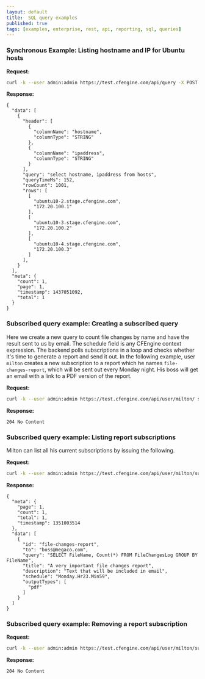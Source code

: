 ```yaml
---
layout: default
title:  SQL query examples
published: true
tags: [examples, enterprise, rest, api, reporting, sql, queries]
---
```


### Synchronous Example: Listing hostname and IP for Ubuntu hosts

**Request:**

```bash
curl -k --user admin:admin https://test.cfengine.com/api/query -X POST -d '{ "query": "SELECT Hosts.HostName, Hosts.IPAddress FROM Hosts"}'
```

**Response:**

```
{
  "data": [
    {
      "header": [
        {
          "columnName": "hostname",
          "columnType": "STRING"
        },
        {
          "columnName": "ipaddress",
          "columnType": "STRING"
        }
      ],
      "query": "select hostname, ipaddress from hosts",
      "queryTimeMs": 152,
      "rowCount": 1001,
      "rows": [
        [
          "ubuntu10-2.stage.cfengine.com",
          "172.20.100.1"
        ],
        [
          "ubuntu10-3.stage.cfengine.com",
          "172.20.100.2"
        ],
        [
          "ubuntu10-4.stage.cfengine.com",
          "172.20.100.3"
        ]
      ],
    }
  ],
  "meta": {
    "count": 1,
    "page": 1,
    "timestamp": 1437051092,
    "total": 1
  }
}
```

### Subscribed query example: Creating a subscribed query

Here we create a new query to count file changes by name and have the result
sent to us by email. The schedule field is any CFEngine context expression.
The backend polls subscriptions in a loop and checks whether it's time to
generate a report and send it out. In the following example, user `milton`
creates a new subscription to a report which he names `file-changes-report`,
which will be sent out every Monday night. His boss will get an email with a
link to a PDF version of the report.

**Request:**

```bash
curl -k --user admin:admin https://test.cfengine.com/api/user/milton/ subscription/query/file-changes-report -X PUT -d '{"to": "boss@megaco.com", "query": "SELECT FileName, Count(*) FROM FileChangesLog GROUP BY FileName", "schedule": "Monday.Hr23.Min59", "title": "A very important file changes report""description": "Text that will be included in email""outputTypes": [ "pdf" ] }'
```

**Response:**

```
204 No Content
```

### Subscribed query example: Listing report subscriptions

Milton can list all his current subscriptions by issuing the following.

**Request:**

```bash
curl -k --user admin:admin https://test.cfengine.com/api/user/milton/subscription/query
```

**Response:**

```
{
  "meta": {
    "page": 1,
    "count": 1,
    "total": 1,
    "timestamp": 1351003514
  },
  "data": [
    {
      "id": "file-changes-report",
      "to": "boss@megaco.com",
      "query": "SELECT FileName, Count(*) FROM FileChangesLog GROUP BY FileName",
      "title": "A very important file changes report",
      "description": "Text that will be included in email",
      "schedule": "Monday.Hr23.Min59",
      "outputTypes": [
        "pdf"
      ]
    }
  ]
}
```

### Subscribed query example: Removing a report subscription

**Request:**

```bash
curl -k --user admin:admin https://test.cfengine.com/api/user/milton/subscription/query/file-changes-report -X DELETE
```

**Response:**

```
204 No Content
```
